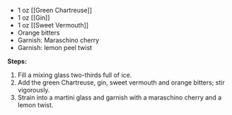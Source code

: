 - 1 oz [[Green Chartreuse]]
- 1 oz [[Gin]]
- 1 oz [[Sweet Vermouth]]
- Orange bitters
- Garnish: Maraschino cherry
- Garnish: lemon peel twist

**Steps:**

1. Fill a mixing glass two-thirds full of ice. 
2. Add the green Chartreuse, gin, sweet vermouth and orange bitters; stir vigorously.
3. Strain into a martini glass and garnish with a maraschino cherry and a lemon twist.